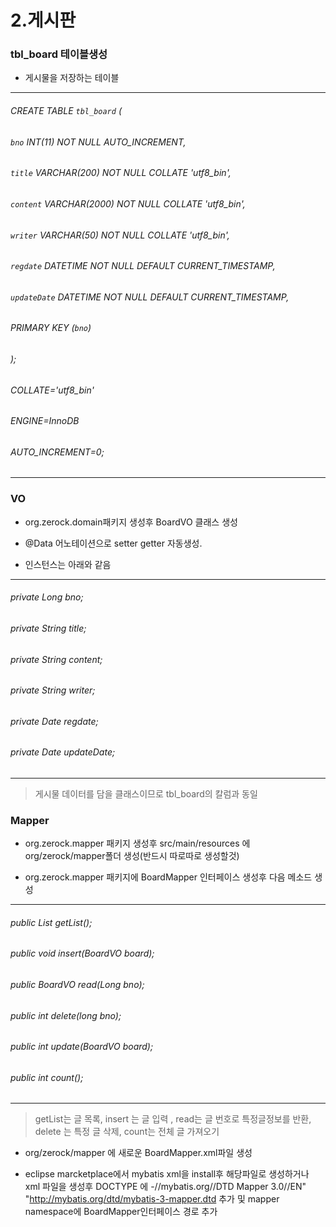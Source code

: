 # 2.게시판


### tbl_board 테이블생성

- 게시물을 저장하는 테이블
*************
###### CREATE TABLE `tbl_board` (  
###### `bno` INT(11) NOT NULL AUTO_INCREMENT,
###### `title` VARCHAR(200) NOT NULL COLLATE 'utf8_bin',
###### `content` VARCHAR(2000) NOT NULL COLLATE 'utf8_bin',
######	`writer` VARCHAR(50) NOT NULL COLLATE 'utf8_bin',
######	`regdate` DATETIME NOT NULL DEFAULT CURRENT_TIMESTAMP,
######	`updateDate` DATETIME NOT NULL DEFAULT CURRENT_TIMESTAMP,
######	PRIMARY KEY (`bno`)
###### );
###### COLLATE='utf8_bin'
###### ENGINE=InnoDB
###### AUTO_INCREMENT=0;
***************

### VO

- org.zerock.domain패키지 생성후 BoardVO 클래스 생성

- @Data 어노테이션으로 setter getter 자동생성.

- 인스턴스는 아래와 같음
***************************************
 ###### private Long bno;
 ######	private String title;
 ###### private String content;
 ###### private String writer;
 ###### private Date regdate;
 ###### private Date updateDate;

***************************************
>게시물 데이터를 담을 클래스이므로 tbl_board의 칼럼과 동일

### Mapper 

- org.zerock.mapper 패키지 생성후 src/main/resources 에 org/zerock/mapper폴더 생성(반드시 따로따로 생성할것)

- org.zerock.mapper 패키지에 BoardMapper 인터페이스 생성후 다음 메소드 생성
******************************
######  public List<BoardVO> getList();
######	public void insert(BoardVO board);
######	public BoardVO read(Long bno);
######	public int delete(long bno);
######	public int update(BoardVO board);
######	public int count();
  
******************************
 > getList는 글 목록, insert 는 글 입력 , read는 글 번호로 특정글정보를 반환, delete 는 특정 글 삭제, count는 전체 글 가져오기

- org/zerock/mapper 에 새로운 BoardMapper.xml파일 생성

- eclipse marcketplace에서 mybatis xml을 install후 해당파일로 생성하거나 xml 파일을 생성후 DOCTYPE 에 -//mybatis.org//DTD Mapper 3.0//EN" "http://mybatis.org/dtd/mybatis-3-mapper.dtd 추가 및 mapper namespace에     BoardMapper인터페이스 경로 추가
